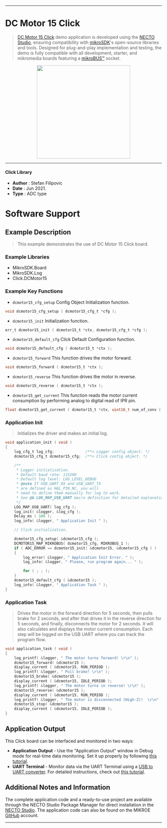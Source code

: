 
---
# DC Motor 15 Click

> [DC Motor 15 Click](https://www.mikroe.com/?pid_product=MIKROE-4334) demo application is developed using
the [NECTO Studio](https://www.mikroe.com/necto), ensuring compatibility with [mikroSDK](https://www.mikroe.com/mikrosdk)'s
open-source libraries and tools. Designed for plug-and-play implementation and testing, the demo is fully compatible with
all development, starter, and mikromedia boards featuring a [mikroBUS&trade;](https://www.mikroe.com/mikrobus) socket.

<p align="center">
  <img src="https://www.mikroe.com/?pid_product=MIKROE-4334&image=1" height=300px>
</p>

---

#### Click Library

- **Author**        : Stefan Filipovic
- **Date**          : Jun 2021.
- **Type**          : ADC type

# Software Support

## Example Description

> This example demonstrates the use of DC Motor 15 Click board.

### Example Libraries

- MikroSDK.Board
- MikroSDK.Log
- Click.DCMotor15

### Example Key Functions

- `dcmotor15_cfg_setup` Config Object Initialization function.
```c
void dcmotor15_cfg_setup ( dcmotor15_cfg_t *cfg );
```

- `dcmotor15_init` Initialization function.
```c
err_t dcmotor15_init ( dcmotor15_t *ctx, dcmotor15_cfg_t *cfg );
```

- `dcmotor15_default_cfg` Click Default Configuration function.
```c
void dcmotor15_default_cfg ( dcmotor15_t *ctx );
```

- `dcmotor15_forward` This function drives the motor forward.
```c
void dcmotor15_forward ( dcmotor15_t *ctx );
```

- `dcmotor15_reverse` This function drives the motor in reverse.
```c
void dcmotor15_reverse ( dcmotor15_t *ctx );
```

- `dcmotor15_get_current` This function reads the motor current consumption by performing analog to digital read of IPR pin.
```c
float dcmotor15_get_current ( dcmotor15_t *ctx, uint16_t num_of_conv );
```

### Application Init

> Initializes the driver and makes an initial log.

```c
void application_init ( void )
{
    log_cfg_t log_cfg;              /**< Logger config object. */
    dcmotor15_cfg_t dcmotor15_cfg;  /**< Click config object. */

    /** 
     * Logger initialization.
     * Default baud rate: 115200
     * Default log level: LOG_LEVEL_DEBUG
     * @note If USB_UART_RX and USB_UART_TX 
     * are defined as HAL_PIN_NC, you will 
     * need to define them manually for log to work. 
     * See @b LOG_MAP_USB_UART macro definition for detailed explanation.
     */
    LOG_MAP_USB_UART( log_cfg );
    log_init( &logger, &log_cfg );
    Delay_ms ( 100 );
    log_info( &logger, " Application Init " );

    // Click initialization.

    dcmotor15_cfg_setup( &dcmotor15_cfg );
    DCMOTOR15_MAP_MIKROBUS( dcmotor15_cfg, MIKROBUS_1 );
    if ( ADC_ERROR == dcmotor15_init( &dcmotor15, &dcmotor15_cfg ) )
    {
        log_error( &logger, " Application Init Error. " );
        log_info( &logger, " Please, run program again... " );

        for ( ; ; );
    }
    dcmotor15_default_cfg ( &dcmotor15 );
    log_info( &logger, " Application Task " );
}
```

### Application Task

> Drives the motor in the forward direction for 5 seconds, then pulls brake for 2 seconds, 
> and after that drives it in the reverse direction for 5 seconds, and finally, 
> disconnects the motor for 2 seconds. It will also calculates and displays the motor current consumption.
> Each step will be logged on the USB UART where you can track the program flow.

```c
void application_task ( void )
{
    log_printf( &logger, " The motor turns forward! \r\n" );
    dcmotor15_forward( &dcmotor15 );
    display_current ( &dcmotor15, RUN_PERIOD );
    log_printf( &logger, " Pull brake! \r\n" );
    dcmotor15_brake( &dcmotor15 );
    display_current ( &dcmotor15, IDLE_PERIOD );
    log_printf( &logger, " The motor turns in reverse! \r\n" );
    dcmotor15_reverse( &dcmotor15 );
    display_current ( &dcmotor15, RUN_PERIOD );
    log_printf( &logger, " The motor is disconnected (High-Z)!  \r\n" );
    dcmotor15_stop( &dcmotor15 );
    display_current ( &dcmotor15, IDLE_PERIOD );
}
```

## Application Output

This Click board can be interfaced and monitored in two ways:
- **Application Output** - Use the "Application Output" window in Debug mode for real-time data monitoring.
Set it up properly by following [this tutorial](https://www.youtube.com/watch?v=ta5yyk1Woy4).
- **UART Terminal** - Monitor data via the UART Terminal using
a [USB to UART converter](https://www.mikroe.com/click/interface/usb?interface*=uart,uart). For detailed instructions,
check out [this tutorial](https://help.mikroe.com/necto/v2/Getting%20Started/Tools/UARTTerminalTool).

## Additional Notes and Information

The complete application code and a ready-to-use project are available through the NECTO Studio Package Manager for 
direct installation in the [NECTO Studio](https://www.mikroe.com/necto). The application code can also be found on
the MIKROE [GitHub](https://github.com/MikroElektronika/mikrosdk_click_v2) account.

---
